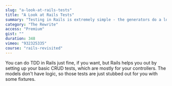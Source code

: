 ```yaml
---
slug: "a-look-at-rails-tests"
title: "A Look at Rails Tests"
summary: "Testing in Rails is extremely simple - the generators do a lot of it for you! In this video we'll have a look at what these generated tests look like."
category: "The Rewrite"
access: "Premium"
gist: ""
duration: 348
vimeo: "932325335"
course: "rails-revisited"
---
```


You can do TDD in Rails just fine, if you want, but Rails helps you out by setting up your basic CRUD tests, which are mostly for your controllers. The models don't have logic, so those tests are just stubbed out for you with some fixtures.
